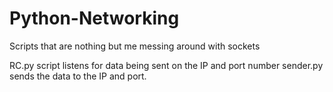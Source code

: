 # Python-Networking
Scripts that are nothing but me messing around with sockets

RC.py script listens for data being sent on the IP and port number
sender.py sends the data to the IP and port.
